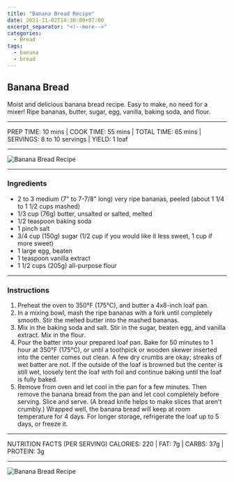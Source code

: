 ```yaml
---
title: "Banana Bread Recipe"
date: 2021-11-02T14:30:00+07:00
excerpt_separator: "<!--more-->"
categories:
  - Bread
tags:
  - banana
  - bread
---
```


## Banana Bread

Moist and delicious banana bread recipe. Easy to make, no need for a mixer! Ripe bananas, butter, sugar, egg, vanilla, baking soda, and flour.

---

PREP TIME: 10 mins | COOK TIME: 55 mins | TOTAL TIME: 65 mins | SERVINGS: 8 to 10 servings | YIELD: 1 loaf

---

![Banana Bread Recipe](https://blogger.googleusercontent.com/img/a/AVvXsEi34ZJSPa4FJiDAC3GPfrpO2wHSR9vmmKTN1CduJ923jQfeAJiMddBsc5b4Robx98-K3hsRkPeUge0soy_b104d4hM7OybJsPrTjlaNiLYWxTrO5KcgnoRGom9Fu9JX1M_9iv96bQGziWxz3-PIbJa9JC5OoXhGMe7JSAA0dgSq4OrlgwO4q1TRD-RR)

---

### Ingredients
* 2 to 3 medium (7" to 7-7/8" long) very ripe bananas, peeled (about 1 1/4 to 1 1/2 cups mashed)
* 1/3 cup (76g) butter, unsalted or salted, melted
* 1/2 teaspoon baking soda
* 1 pinch salt
* 3/4 cup (150g) sugar (1/2 cup if you would like it less sweet, 1 cup if more sweet)
* 1 large egg, beaten
* 1 teaspoon vanilla extract
* 1 1/2 cups (205g) all-purpose flour

---

### Instructions
1. Preheat the oven to 350°F (175°C), and butter a 4x8-inch loaf pan.
2. In a mixing bowl, mash the ripe bananas with a fork until completely smooth. Stir the melted butter into the mashed bananas.
3. Mix in the baking soda and salt. Stir in the sugar, beaten egg, and vanilla extract. Mix in the flour.
4. Pour the batter into your prepared loaf pan. Bake for 50 minutes to 1 hour at 350°F (175°C), or until a toothpick or wooden skewer inserted into the center comes out clean. A few dry crumbs are okay; streaks of wet batter are not. If the outside of the loaf is browned but the center is still wet, loosely tent the loaf with foil and continue baking until the loaf is fully baked.
5. Remove from oven and let cool in the pan for a few minutes. Then remove the banana bread from the pan and let cool completely before serving. Slice and serve. (A bread knife helps to make slices that aren't crumbly.) Wrapped well, the banana bread will keep at room temperature for 4 days. For longer storage, refrigerate the loaf up to 5 days, or freeze it.

---

NUTRITION FACTS (PER SERVING)
CALORIES: 220 | FAT: 7g | CARBS: 37g | PROTEIN: 3g

---

![Banana Bread Recipe](https://blogger.googleusercontent.com/img/a/AVvXsEhMmXCksOzJ4vhvHE5lpbscoL5CSqyolkwvQ2p5UA5KLlFxeJMBdZJEkp94cvHtsWK1Xt90xzEQZlK9LUSN5VhMTFhb6z-rMClLpxFJyY_SsGfCn4HxRK6X_RqTatU1Nz2fEqd1t2mmO72WVbsHUlay4G54alg519Xnn-9ABXFSnMiKOWs5Tv1WWX2N)